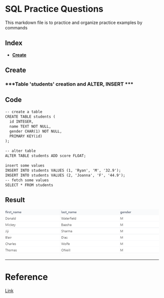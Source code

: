 # SQL Practice Questions
This markdown file is to practice and organize practice examples by commands

## Index
- **[Create](/database_sql/SQL_practice.md.#Create)**

## Create 

### ***Table 'students' creation and ALTER, INSERT ***

## Code
```
-- create a table
CREATE TABLE students (
  id INTEGER,
  name TEXT NOT NULL,
  gender CHAR(1) NOT NULL,
  PRIMARY KEY(id)
);

-- alter table
ALTER TABLE students ADD score FLOAT;

insert some values
INSERT INTO students VALUES (1, 'Ryan', 'M', '32.9');
INSERT INTO students VALUES (2, 'Joanna', 'F', '44.9');
-- fetch some values
SELECT * FROM students
```
## Result
![image](/database_sql/images/result1.png)

---
# Reference
[Link](https://www.sql-practice.com/)
